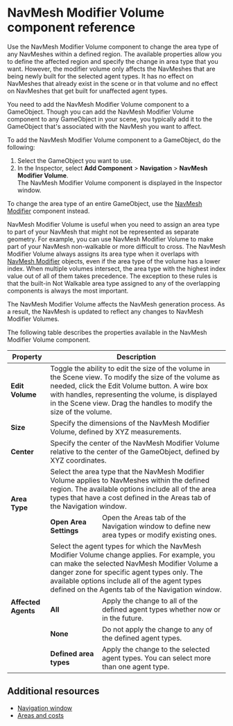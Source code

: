 # NavMesh Modifier Volume component reference

Use the NavMesh Modifier Volume component to change the area type of any NavMeshes within a defined region. The available properties allow you to define the affected region and specify the change in area type that you want. However, the modifier volume only affects the NavMeshes that are being newly built for the selected agent types. It has no effect on NavMeshes that already exist in the scene or in that volume and no effect on NavMeshes that get built for unaffected agent types. 

You need to add the NavMesh Modifier Volume component to a GameObject. Though you can add the NavMesh Modifier Volume component to any GameObject in your scene, you typically add it to the GameObject that's associated with the NavMesh you want to affect. 

To add the NavMesh Modifier Volume component to a GameObject, do the following:
1. Select the GameObject you want to use.
1. In the Inspector, select **Add Component** &gt; **Navigation** &gt; **NavMesh Modifier Volume**. <br/> The NavMesh Modifier Volume component is displayed in the Inspector window.

To change the area type of an entire GameObject, use the [NavMesh Modifier](NavMeshModifier.md) component instead.

NavMesh Modifier Volume is useful when you need to assign an area type to part of your NavMesh that might not be represented as separate geometry. For example, you can use NavMesh Modifier Volume to make part of your NavMesh non-walkable or more difficult to cross.
The NavMesh Modifier Volume always assigns its area type when it overlaps with [NavMesh Modifier](NavMeshModifier.md) objects, even if the area type of the volume has a lower index. When multiple volumes intersect, the area type with the highest index value out of all of them takes precedence. The exception to these rules is that the built-in Not Walkable area type assigned to any of the overlapping components is always the most important.

The NavMesh Modifier Volume affects the NavMesh generation process. As a result, the NavMesh is updated to reflect any changes to NavMesh Modifier Volumes.

The following table describes the properties available in the NavMesh Modifier Volume component.

<table>
  <thead>
    <tr>
      <th colspan="1"><strong>Property</strong></th>
      <th colspan="2"><strong>Description</strong></th>
    </tr>
  </thead>
  <tbody>
    <tr>
      <td rowspan="1"><strong> Edit Volume </strong></td>
      <td colspan="2">Toggle the ability to edit the size of the volume in the Scene view. To modify the size of the volume as needed, click the Edit Volume button. A wire box with handles, representing the volume, is displayed in the Scene view. Drag the handles to modify the size of the volume.</td>
    </tr>
    <tr>
      <td rowspan="1"><strong> Size </strong></td>
      <td colspan="2">Specify the dimensions of the NavMesh Modifier Volume, defined by XYZ measurements.</td>
    </tr>
    <tr>
      <td rowspan="1"><strong> Center </strong></td>
      <td colspan="2">Specify the center of the NavMesh Modifier Volume relative to the center of the GameObject, defined by XYZ coordinates. </td>
    </tr>
    <tr>
      <td rowspan="2"><strong> Area Type </strong></td>
      <td colspan="2">Select the area type that the NavMesh Modifier Volume applies to NavMeshes within the defined region. The available options include all of the area types that have a cost defined in the Areas tab of the Navigation window.</td>
    </tr>
    <tr>
      <td><strong> Open Area Settings </strong></td>
      <td>Open the Areas tab of the Navigation window to define new area types or modify existing ones.</td>
    </tr>
    <tr>
      <td rowspan="4"><strong> Affected Agents </strong></td>
      <td colspan="2">Select the agent types for which the NavMesh Modifier Volume change applies. For example, you can make the selected NavMesh Modifier Volume a danger zone for specific agent types only. The available options include all of the agent types defined on the Agents tab of the Navigation window.</td>
    </tr>
    <tr>
      <td><strong>All</strong></td>
      <td>Apply the change to all of the defined agent types whether now or in the future.</td>
    </tr>
    <tr>
      <td><strong>None</strong></td>
      <td>Do not apply the change to any of the defined agent types.</td>
    </tr>
    <tr>
      <td><strong>Defined area types</strong></td>
      <td>Apply the change to the selected agent types. You can select more than one agent type.</td>
    </tr>
  </tbody>
</table>

## Additional resources
- [Navigation window](NavigationWindow.md)
- [Areas and costs](AreasAndCosts.md)
